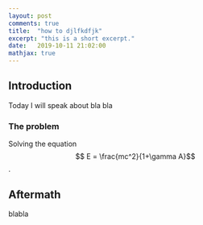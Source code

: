 ```yaml
---
layout: post
comments: true
title:  "how to djlfkdfjk"
excerpt: "this is a short excerpt."
date:   2019-10-11 21:02:00
mathjax: true
---
```


## Introduction
Today I will speak about bla bla

### The problem
Solving the equation
$$ E = \frac{mc^2}{1+\gamma A}$$.

## Aftermath
blabla
